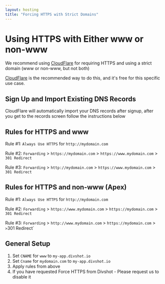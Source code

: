 ```yaml
---
layout: hosting
title: "Forcing HTTPS with Strict Domains"
---
```


# Using HTTPS with Either www or non-www

<p class="lead">We recommend using <a href="http://www.cloudflare.com">CloudFlare</a> for requiring HTTPS and using a strict domain (www or non-www, but not both)</p>

[CloudFlare](http://www.cloudflare.com) is the recommended way to do this, and it's free for this specific use case.

## Sign Up and Import Existing DNS Records

CloudFlare will automatically import your DNS records after signup, after you get to the records screen follow the instructions below

## Rules for HTTPS and www

Rule #1: `Always Use HTTPS` for `http://mydomain.com`

Rule #2: `Forwarding` > `https://mydomain.com` > `https://www.mydomain.com` > `301 Redirect`

Rule #3: `Forwarding` > `http://mydomain.com` > `https://www.mydomain.com` > `301 Redirect`

## Rules for HTTPS and non-www (Apex)

Rule #1: `Always Use HTTPS` for `http://mydomain.com`

Rule #2: `Forwarding` > `https://www.mydomain.com` > `https://mydomain.com` > `301 Redirect`

Rule #3: `Forwarding` > `http://www.mydomain.com` > `https://mydomain.com` > ` > `301 Redirect`

## General Setup

1. Set `CNAME` for `www` to `my-app.divshot.io`
2. Set `Cname` for `mydomain.com` to `my-app.divshot.io`
3. Apply rules from above
4. If you have requested Force HTTPS from Divshot - Please request us to disable it
